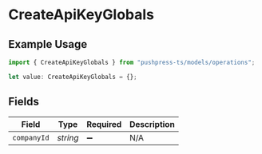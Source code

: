 # CreateApiKeyGlobals

## Example Usage

```typescript
import { CreateApiKeyGlobals } from "pushpress-ts/models/operations";

let value: CreateApiKeyGlobals = {};
```

## Fields

| Field              | Type               | Required           | Description        |
| ------------------ | ------------------ | ------------------ | ------------------ |
| `companyId`        | *string*           | :heavy_minus_sign: | N/A                |